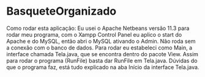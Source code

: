 # BasqueteOrganizado
Como rodar esta aplicação:
Eu usei o Apache  Netbeans versão 11.3 para rodar meu programa, com o  Xampp Control Panel eu aplico o start do  Apache e do MySQL, então abri o MySQL ativando o Admin.
Não roda sem a conexão com o banco de  dados.
 Para rodar eu estabeleci como Main, a  interface chamada Tela.java, que se encontra dentro do pacote View.
Assim para rodar o programa (RunFile) basta dar RunFile em Tela.java.
Dúvidas do que o programa faz, está tudo explicado na aba Início da interface Tela.java.
